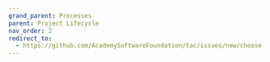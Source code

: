```yaml
---
grand_parent: Processes
parent: Project Lifecycle
nav_order: 2
redirect_to:
  - https://github.com/AcademySoftwareFoundation/tac/issues/new/choose
---
```

